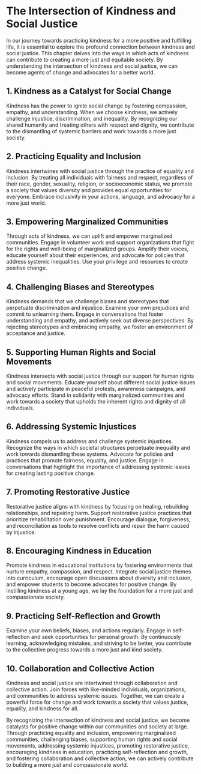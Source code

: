 The Intersection of Kindness and Social Justice
==========================================================

In our journey towards practicing kindness for a more positive and fulfilling life, it is essential to explore the profound connection between kindness and social justice. This chapter delves into the ways in which acts of kindness can contribute to creating a more just and equitable society. By understanding the intersection of kindness and social justice, we can become agents of change and advocates for a better world.

**1. Kindness as a Catalyst for Social Change**
-----------------------------------------------

Kindness has the power to ignite social change by fostering compassion, empathy, and understanding. When we choose kindness, we actively challenge injustice, discrimination, and inequality. By recognizing our shared humanity and treating others with respect and dignity, we contribute to the dismantling of systemic barriers and work towards a more just society.

**2. Practicing Equality and Inclusion**
----------------------------------------

Kindness intertwines with social justice through the practice of equality and inclusion. By treating all individuals with fairness and respect, regardless of their race, gender, sexuality, religion, or socioeconomic status, we promote a society that values diversity and provides equal opportunities for everyone. Embrace inclusivity in your actions, language, and advocacy for a more just world.

**3. Empowering Marginalized Communities**
------------------------------------------

Through acts of kindness, we can uplift and empower marginalized communities. Engage in volunteer work and support organizations that fight for the rights and well-being of marginalized groups. Amplify their voices, educate yourself about their experiences, and advocate for policies that address systemic inequalities. Use your privilege and resources to create positive change.

**4. Challenging Biases and Stereotypes**
-----------------------------------------

Kindness demands that we challenge biases and stereotypes that perpetuate discrimination and injustice. Examine your own prejudices and commit to unlearning them. Engage in conversations that foster understanding and empathy, and actively seek out diverse perspectives. By rejecting stereotypes and embracing empathy, we foster an environment of acceptance and justice.

**5. Supporting Human Rights and Social Movements**
---------------------------------------------------

Kindness intersects with social justice through our support for human rights and social movements. Educate yourself about different social justice issues and actively participate in peaceful protests, awareness campaigns, and advocacy efforts. Stand in solidarity with marginalized communities and work towards a society that upholds the inherent rights and dignity of all individuals.

**6. Addressing Systemic Injustices**
-------------------------------------

Kindness compels us to address and challenge systemic injustices. Recognize the ways in which societal structures perpetuate inequality and work towards dismantling these systems. Advocate for policies and practices that promote fairness, equality, and justice. Engage in conversations that highlight the importance of addressing systemic issues for creating lasting positive change.

**7. Promoting Restorative Justice**
------------------------------------

Restorative justice aligns with kindness by focusing on healing, rebuilding relationships, and repairing harm. Support restorative justice practices that prioritize rehabilitation over punishment. Encourage dialogue, forgiveness, and reconciliation as tools to resolve conflicts and repair the harm caused by injustice.

**8. Encouraging Kindness in Education**
----------------------------------------

Promote kindness in educational institutions by fostering environments that nurture empathy, compassion, and respect. Integrate social justice themes into curriculum, encourage open discussions about diversity and inclusion, and empower students to become advocates for positive change. By instilling kindness at a young age, we lay the foundation for a more just and compassionate society.

**9. Practicing Self-Reflection and Growth**
--------------------------------------------

Examine your own beliefs, biases, and actions regularly. Engage in self-reflection and seek opportunities for personal growth. By continuously learning, acknowledging mistakes, and striving to be better, you contribute to the collective progress towards a more just and kind society.

**10. Collaboration and Collective Action**
-------------------------------------------

Kindness and social justice are intertwined through collaboration and collective action. Join forces with like-minded individuals, organizations, and communities to address systemic issues. Together, we can create a powerful force for change and work towards a society that values justice, equality, and kindness for all.

By recognizing the intersection of kindness and social justice, we become catalysts for positive change within our communities and society at large. Through practicing equality and inclusion, empowering marginalized communities, challenging biases, supporting human rights and social movements, addressing systemic injustices, promoting restorative justice, encouraging kindness in education, practicing self-reflection and growth, and fostering collaboration and collective action, we can actively contribute to building a more just and compassionate world.
